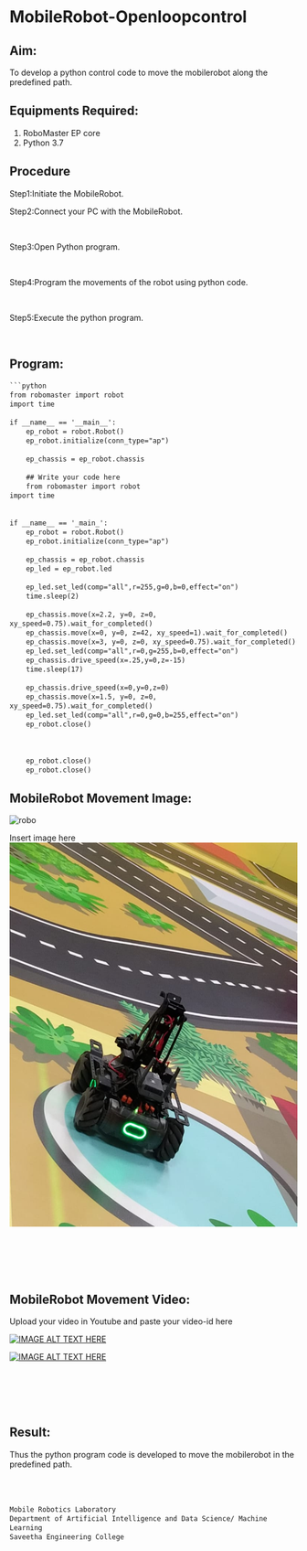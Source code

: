 # MobileRobot-Openloopcontrol
## Aim:

To develop a python control code to move the mobilerobot along the predefined path.

## Equipments Required:
1. RoboMaster EP core
2. Python 3.7

## Procedure

Step1:Initiate the MobileRobot.
<br/>

Step2:Connect your PC with the MobileRobot.

<br/>

Step3:Open Python program.

<br/>

Step4:Program the movements of the robot using python code.

<br/>

Step5:Execute the python program.

<br/>

## Program:
```
```python
from robomaster import robot
import time

if __name__ == '__main__':
    ep_robot = robot.Robot()
    ep_robot.initialize(conn_type="ap")

    ep_chassis = ep_robot.chassis

    ## Write your code here
    from robomaster import robot
import time


if __name__ == '_main_':
    ep_robot = robot.Robot()
    ep_robot.initialize(conn_type="ap")

    ep_chassis = ep_robot.chassis
    ep_led = ep_robot.led
    
    ep_led.set_led(comp="all",r=255,g=0,b=0,effect="on")   
    time.sleep(2)
        
    ep_chassis.move(x=2.2, y=0, z=0, xy_speed=0.75).wait_for_completed()
    ep_chassis.move(x=0, y=0, z=42, xy_speed=1).wait_for_completed()
    ep_chassis.move(x=3, y=0, z=0, xy_speed=0.75).wait_for_completed()
    ep_led.set_led(comp="all",r=0,g=255,b=0,effect="on")
    ep_chassis.drive_speed(x=.25,y=0,z=-15)
    time.sleep(17)

    ep_chassis.drive_speed(x=0,y=0,z=0)
    ep_chassis.move(x=1.5, y=0, z=0, xy_speed=0.75).wait_for_completed()
    ep_led.set_led(comp="all",r=0,g=0,b=255,effect="on")
    ep_robot.close()


    
    ep_robot.close()   
    ep_robot.close()
```

## MobileRobot Movement Image:

![robo](./img/robomaster.png)


Insert image here
![robo](pd.jpeg)

<br/>
<br/>
<br/>
<br/>

## MobileRobot Movement Video:

Upload your video in Youtube and paste your video-id here

[![IMAGE ALT TEXT HERE](https://img.youtube.com/vi/YOUTUBE_VIDEO_ID_HERE/0.jpg)](https://drive.google.com/file/d/16Lx66jRu4_UEHtT5HP-6WTh5ralIQhNg/view?usp=drivesdk)


[![IMAGE ALT TEXT HERE](https://img.youtube.com/vi/YOUTUBE_VIDEO_ID_HERE/0.jpg)](https://drive.google.com/file/d/16_uN_q-jNsvnoPQjNCZ5WV6kO2ws3xam/view?usp=drivesdk)


<br/>
<br/>
<br/>
<br/>

## Result:
Thus the python program code is developed to move the mobilerobot in the predefined path.


<br/>
<br/>

```
Mobile Robotics Laboratory
Department of Artificial Intelligence and Data Science/ Machine Learning
Saveetha Engineering College
```
